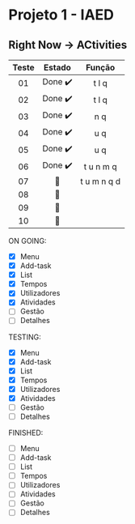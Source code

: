 # Projeto 1 - IAED

## Right Now -> ACtivities

| Teste |         Estado          |   Função    |
| :---: | :---------------------: | :---------: |
|  01   | Done :heavy_check_mark: |    t l q    |
|  02   | Done :heavy_check_mark: |    t l q    |
|  03   | Done :heavy_check_mark: |     n q     |
|  04   | Done :heavy_check_mark: |     u q     |
|  05   | Done :heavy_check_mark: |     u q     |
|  06   | Done :heavy_check_mark: |  t u n m q  |
|  07   |       :grimacing:       | t u m n q d |
|  08   |       :grimacing:       |             |
|  09   |       :grimacing:       |             |
|  10   |       :grimacing:       |             |

ON GOING:

- [x] Menu
- [x] Add-task
- [x] List
- [x] Tempos
- [x] Utilizadores
- [x] Atividades
- [ ] Gestão
- [ ] Detalhes

TESTING:

- [x] Menu
- [x] Add-task
- [x] List
- [x] Tempos
- [x] Utilizadores
- [x] Atividades
- [ ] Gestão
- [ ] Detalhes

FINISHED:

- [ ] Menu
- [ ] Add-task
- [ ] List
- [ ] Tempos
- [ ] Utilizadores
- [ ] Atividades
- [ ] Gestão
- [ ] Detalhes
